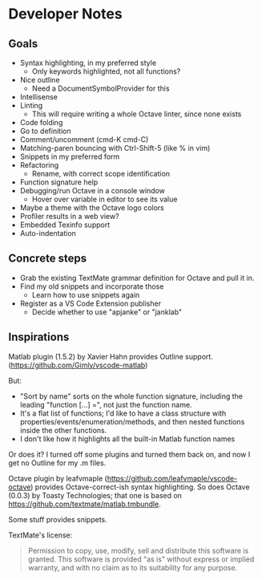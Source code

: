 # Developer Notes

## Goals

* Syntax highlighting, in my preferred style
  * Only keywords highlighted, not all functions?
* Nice outline
  * Need a DocumentSymbolProvider for this
* Intellisense
* Linting
  * This will require writing a whole Octave linter, since none exists
* Code folding
* Go to definition
* Comment/uncomment (cmd-K cmd-C)
* Matching-paren bouncing with Ctrl-Shift-5 (like % in vim)
* Snippets in my preferred form
* Refactoring
  * Rename, with correct scope identification
* Function signature help
* Debugging/run Octave in a console window
  * Hover over variable in editor to see its value
* Maybe a theme with the Octave logo colors
* Profiler results in a web view?
* Embedded Texinfo support
* Auto-indentation

## Concrete steps

* Grab the existing TextMate grammar definition for Octave and pull it in.
* Find my old snippets and incorporate those
  * Learn how to use snippets again
* Register as a VS Code Extension publisher
  * Decide whether to use "apjanke" or "janklab"

## Inspirations

Matlab plugin (1.5.2) by Xavier Hahn provides Outline support. (<https://github.com/Gimly/vscode-matlab>)

But:

* "Sort by name" sorts on the whole function signature, including the leading "function [...] =", not just the function name.
* It's a flat list of functions; I'd like to have a class structure with properties/events/enumeration/methods, and then nested functions inside the other functions.
* I don't like how it highlights all the built-in Matlab function names

Or does it? I turned off some plugins and turned them back on, and now I get no Outline for my .m files.

Octave plugin by leafvmaple (<https://github.com/leafvmaple/vscode-octave>) provides Octave-correct-ish syntax highlighting. So does Octave (0.0.3) by Toasty Technologies; that one is based on <https://github.com/textmate/matlab.tmbundle>.

Some stuff provides snippets.

TextMate's license:

> Permission to copy, use, modify, sell and distribute this
> software is granted. This software is provided "as is" without
> express or implied warranty, and with no claim as to its
> suitability for any purpose.
